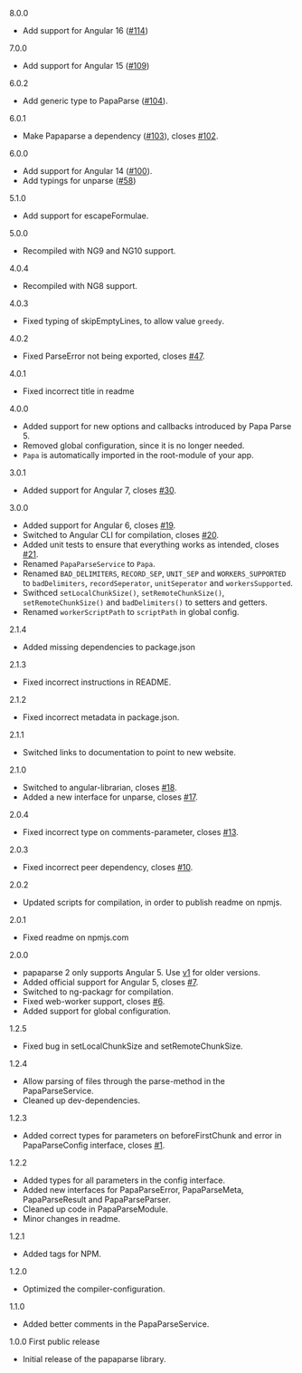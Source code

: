 8.0.0
  - Add support for Angular 16 ([#114](https://github.com/alberthaff/ngx-papaparse/pull/114))
 
7.0.0
  - Add support for Angular 15 ([#109](https://github.com/alberthaff/ngx-papaparse/pull/109))

6.0.2
  - Add generic type to PapaParse ([#104](https://github.com/alberthaff/ngx-papaparse/pull/104)).

6.0.1
  - Make Papaparse a dependency ([#103](https://github.com/alberthaff/ngx-papaparse/pull/103)), closes [#102](https://github.com/alberthaff/ngx-papaparse/issues/102).

6.0.0
  - Add support for Angular 14 ([#100](https://github.com/alberthaff/ngx-papaparse/pull/100)).
  - Add typings for unparse ([#58](https://github.com/alberthaff/ngx-papaparse/pull/58))

5.1.0
  - Add support for escapeFormulae.

5.0.0
  - Recompiled with NG9 and NG10 support.

4.0.4
  - Recompiled with NG8 support.

4.0.3
  - Fixed typing of skipEmptyLines, to allow value `greedy`.

4.0.2
  - Fixed ParseError not being exported, closes [#47](https://github.com/alberthaff/ngx-papaparse/issues/47).

4.0.1
  - Fixed incorrect title in readme

4.0.0
  - Added support for new options and callbacks introduced by Papa Parse 5.
  - Removed global configuration, since it is no longer needed.
  - `Papa` is automatically imported in the root-module of your app. 
  
3.0.1
  - Added support for Angular 7, closes [#30](https://github.com/alberthaff/ngx-papaparse/issues/30).

3.0.0
  - Added support for Angular 6, closes [#19](https://github.com/alberthaff/ngx-papaparse/issues/19).
  - Switched to Angular CLI for compilation, closes [#20](https://github.com/alberthaff/ngx-papaparse/issues/20).
  - Added unit tests to ensure that everything works as intended, closes [#21](https://github.com/alberthaff/ngx-papaparse/issues/21).
  - Renamed `PapaParseService` to `Papa`.
  - Renamed `BAD_DELIMITERS`, `RECORD_SEP`, `UNIT_SEP` and `WORKERS_SUPPORTED` to `badDelimiters`, `recordSeperator`, `unitSeperator` and `workersSupported`.
  - Swithced `setLocalChunkSize()`, `setRemoteChunkSize()`, `setRemoteChunkSize()` and `badDelimiters()` to setters and getters.
  - Renamed `workerScriptPath` to `scriptPath` in global config.
  
2.1.4
  - Added missing dependencies to package.json

2.1.3
  - Fixed incorrect instructions in README.

2.1.2
  - Fixed incorrect metadata in package.json.

2.1.1
  - Switched links to documentation to point to new website.

2.1.0
  - Switched to angular-librarian, closes [#18](https://github.com/alberthaff/ngx-papaparse/issues/18).
  - Added a new interface for unparse, closes [#17](https://github.com/alberthaff/ngx-papaparse/issues/17).

2.0.4
  - Fixed incorrect type on comments-parameter, closes [#13](https://github.com/alberthaff/ngx-papaparse/issues/13).

2.0.3
  - Fixed incorrect peer dependency, closes [#10](https://github.com/alberthaff/ngx-papaparse/issues/10).

2.0.2
  - Updated scripts for compilation, in order to publish readme on npmjs.

2.0.1
  - Fixed readme on npmjs.com
  
2.0.0
  - papaparse 2 only supports Angular 5. Use [v1](https://github.com/alberthaff/ngx-papaparse/tree/v1) for older versions.
  - Added official support for Angular 5, closes [#7](https://github.com/alberthaff/ngx-papaparse/issues/7).
  - Switched to ng-packagr for compilation.
  - Fixed web-worker support, closes [#6](https://github.com/alberthaff/ngx-papaparse/issues/6).
  - Added support for global configuration.

1.2.5
  - Fixed bug in setLocalChunkSize and setRemoteChunkSize.

1.2.4
  - Allow parsing of files through the parse-method in the PapaParseService.
  - Cleaned up dev-dependencies.

1.2.3
  - Added correct types for parameters on beforeFirstChunk and error in PapaParseConfig interface, closes [#1](https://github.com/alberthaff/ngx-papaparse/issues/1).
  
1.2.2
  - Added types for all parameters in the config interface.
  - Added new interfaces for PapaParseError, PapaParseMeta, PapaParseResult and PapaParseParser.
  - Cleaned up code in PapaParseModule.
  - Minor changes in readme.

1.2.1
  - Added tags for NPM.
  
1.2.0
  - Optimized the compiler-configuration.

1.1.0
  - Added better comments in the PapaParseService.

1.0.0 First public release
  - Initial release of the papaparse library.
